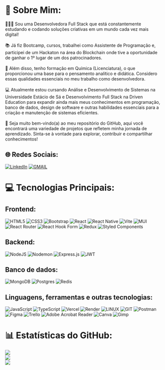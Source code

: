 # 💫 Sobre Mim:
🙋🏻‍♀️ Sou uma Desenvolvedora Full Stack que está constantemente estudando e codando soluções criativas em um mundo cada vez mais digital! <br><br>📚 Já fiz Bootcamp, cursos, trabalhei como Assistente de Programação e, participei de um Hackaton na área do Blockchain onde tive a oportunidade de ganhar o 1º lugar de um dos patrocinadores.<br><br>🧪 Além disso, tenho formação em Química (Licenciatura), o que proporcionou uma base para o pensamento analítico e didática. Considero essas qualidades essenciais no meu trabalho como desenvolvedora.<br><br>💻 Atualmente estou cursando Análise e Desenvolvimento de Sistemas na Universidade Estácio de Sá e Desenvolvimento Full Stack na Driven Education para expandir ainda mais meus conhecimentos em programação, banco de dados, design de software e outras habilidades essenciais para a criação e manutenção de sistemas eficientes.<br><br>🚀 Seja muito bem-vindo(a) ao meu repositório do GitHub, aqui você encontrará uma variedade de projetos que refletem minha jornada de aprendizado. Sinta-se à vontade para explorar, contribuir e compartilhar conhecimentos! 


## 🌐 Redes Sociais:
[![LinkedIn](https://img.shields.io/badge/LinkedIn-%230077B5.svg?logo=linkedin&logoColor=white)](https://www.linkedin.com/in/julianapereira-dev/)
[![GMAIL](https://img.shields.io/badge/Gmail-D14836?logo=gmail&logoColor=white)](julianapereira.dev@gmail.com) 

# 💻 Tecnologias Principais:
## Frontend:
![HTML5](https://img.shields.io/badge/html5-%23E34F26.svg?style=flat&logo=html5&logoColor=white) ![CSS3](https://img.shields.io/badge/css3-%231572B6.svg?style=flat&logo=css3&logoColor=white) ![Bootstrap](https://img.shields.io/badge/bootstrap-%238511FA.svg?style=flat&logo=bootstrap&logoColor=white) ![React](https://img.shields.io/badge/react-%2320232a.svg?style=flat&logo=react&logoColor=%2361DAFB) ![React Native](https://img.shields.io/badge/react_native-%2320232a.svg?style=flat&logo=react&logoColor=%2361DAFB) ![Vite](https://img.shields.io/badge/vite-%23646CFF.svg?style=flat&logo=vite&logoColor=white) ![MUI](https://img.shields.io/badge/MUI-%230081CB.svg?style=flat&logo=mui&logoColor=white) ![React Router](https://img.shields.io/badge/React_Router-CA4245?style=flat&logo=react-router&logoColor=white) ![React Hook Form](https://img.shields.io/badge/React%20Hook%20Form-%23EC5990.svg?style=flat&logo=reacthookform&logoColor=white) ![Redux](https://img.shields.io/badge/redux-%23593d88.svg?style=flat&logo=redux&logoColor=white) ![Styled Components](https://img.shields.io/badge/styled--components-DB7093?style=flat&logo=styled-components&logoColor=white)

## Backend:
![NodeJS](https://img.shields.io/badge/node.js-6DA55F?style=flat&logo=node.js&logoColor=white) ![Nodemon](https://img.shields.io/badge/NODEMON-%23323330.svg?style=flat&logo=nodemon&logoColor=%BBDEAD) ![Express.js](https://img.shields.io/badge/express.js-%23404d59.svg?style=flat&logo=express&logoColor=%2361DAFB) ![JWT](https://img.shields.io/badge/JWT-black?style=flat&logo=JSON%20web%20tokens)

## Banco de dados:
![MongoDB](https://img.shields.io/badge/MongoDB-%234ea94b.svg?style=flat&logo=mongodb&logoColor=white) ![Postgres](https://img.shields.io/badge/postgres-%23316192.svg?style=flat&logo=postgresql&logoColor=white) ![Redis](https://img.shields.io/badge/redis-%23DD0031.svg?style=flat&logo=redis&logoColor=white)

## Linguagens, ferramentas e outras tecnologias:
![JavaScript](https://img.shields.io/badge/javascript-%23323330.svg?style=flat&logo=javascript&logoColor=%23F7DF1E) ![TypeScript](https://img.shields.io/badge/typescript-%23007ACC.svg?style=flat&logo=typescript&logoColor=white) ![Vercel](https://img.shields.io/badge/vercel-%23000000.svg?style=flat&logo=vercel&logoColor=white) ![Render](https://img.shields.io/badge/Render-%46E3B7.svg?style=flat&logo=render&logoColor=white) ![LINUX](https://img.shields.io/badge/Linux-FCC624?style=flat&logo=linux&logoColor=black) ![GIT](https://img.shields.io/badge/Git-fc6d26?style=flat&logo=git&logoColor=white) ![Postman](https://img.shields.io/badge/Postman-FF6C37?style=flat&logo=postman&logoColor=white) ![Figma](https://img.shields.io/badge/figma-%23F24E1E.svg?style=flat&logo=figma&logoColor=white) ![Trello](https://img.shields.io/badge/Trello-%23026AA7.svg?style=flat&logo=Trello&logoColor=white) ![Adobe Acrobat Reader](https://img.shields.io/badge/Adobe%20Acrobat%20Reader-EC1C24.svg?style=flat&logo=Adobe%20Acrobat%20Reader&logoColor=white) ![Canva](https://img.shields.io/badge/Canva-%2300C4CC.svg?style=flat&logo=Canva&logoColor=white)  ![Gimp](https://img.shields.io/badge/Gimp-657D8B?style=flat&logo=gimp&logoColor=FFFFFF)   

# 📊 Estatísticas do GitHub:
![](https://github-readme-stats.vercel.app/api?username=julianapereiradev&theme=dark&hide_border=true&include_all_commits=true&count_private=false)<br/>
![](https://github-readme-streak-stats.herokuapp.com/?user=julianapereiradev&theme=dark&hide_border=true)<br/>
![](https://github-readme-stats.vercel.app/api/top-langs/?username=julianapereiradev&theme=dark&hide_border=true&include_all_commits=true&count_private=false&layout=compact)

<!-- Proudly created with GPRM ( https://gprm.itsvg.in ) -->

